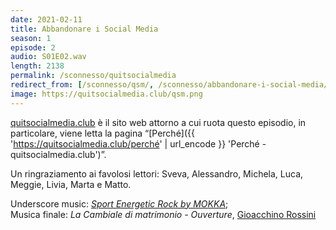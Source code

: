 ```yaml
---
date: 2021-02-11
title: Abbandonare i Social Media
season: 1
episode: 2
audio: S01E02.wav
length: 2138
permalink: /sconnesso/quitsocialmedia
redirect_from: [/sconnesso/qsm/, /sconnesso/abbandonare-i-social-media/, /sconnesso/abbandonare-i-social/, /sconnesso/abbandonare-social/]
image: https://quitsocialmedia.club/qsm.png
---
```

[quitsocialmedia.club](https://quitsocialmedia.club 'Quit Social Media') è il sito web attorno a cui ruota questo episodio, in particolare, viene letta la pagina “[Perché]({{ 'https://quitsocialmedia.club/perché' | url_encode }} 'Perché - quitsocialmedia.club')”.

Un ringraziamento ai favolosi lettori: Sveva, Alessandro, Michela, Luca, Meggie, Livia, Marta e Matto.

Underscore music: [<cite>Sport Energetic Rock by MOKKA</cite>](https://www.youtube.com/watch?v=dlp4MVhrp3s 'Sport Energetic Rock by MOKKA on YouTube');   
Musica finale: <cite>La Cambiale di matrimonio - Ouverture</cite>, [Gioacchino Rossini](https://it.wikipedia.org/wiki/Gioachino_Rossini 'Gioacchino Rossini su Wikipedia')
